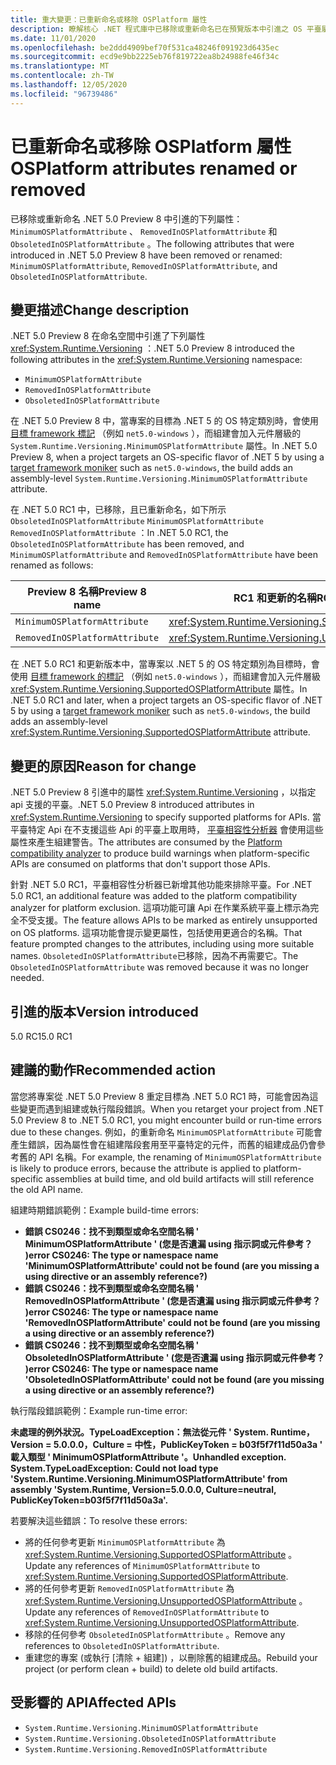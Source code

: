 ```yaml
---
title: 重大變更：已重新命名或移除 OSPlatform 屬性
description: 瞭解核心 .NET 程式庫中已移除或重新命名已在預覽版本中引進之 OS 平臺屬性的 .NET 5.0 重大變更。
ms.date: 11/01/2020
ms.openlocfilehash: be2ddd4909bef70f531ca48246f091923d6435ec
ms.sourcegitcommit: ecd9e9bb2225eb76f819722ea8b24988fe46f34c
ms.translationtype: MT
ms.contentlocale: zh-TW
ms.lasthandoff: 12/05/2020
ms.locfileid: "96739486"
---
```

# <a name="osplatform-attributes-renamed-or-removed"></a><span data-ttu-id="14571-103">已重新命名或移除 OSPlatform 屬性</span><span class="sxs-lookup"><span data-stu-id="14571-103">OSPlatform attributes renamed or removed</span></span>

<span data-ttu-id="14571-104">已移除或重新命名 .NET 5.0 Preview 8 中引進的下列屬性： `MinimumOSPlatformAttribute` 、 `RemovedInOSPlatformAttribute` 和 `ObsoletedInOSPlatformAttribute` 。</span><span class="sxs-lookup"><span data-stu-id="14571-104">The following attributes that were introduced in .NET 5.0 Preview 8 have been removed or renamed: `MinimumOSPlatformAttribute`, `RemovedInOSPlatformAttribute`, and `ObsoletedInOSPlatformAttribute`.</span></span>

## <a name="change-description"></a><span data-ttu-id="14571-105">變更描述</span><span class="sxs-lookup"><span data-stu-id="14571-105">Change description</span></span>

<span data-ttu-id="14571-106">.NET 5.0 Preview 8 在命名空間中引進了下列屬性 <xref:System.Runtime.Versioning> ：</span><span class="sxs-lookup"><span data-stu-id="14571-106">.NET 5.0 Preview 8 introduced the following attributes in the <xref:System.Runtime.Versioning> namespace:</span></span>

- `MinimumOSPlatformAttribute`
- `RemovedInOSPlatformAttribute`
- `ObsoletedInOSPlatformAttribute`

<span data-ttu-id="14571-107">在 .NET 5.0 Preview 8 中，當專案的目標為 .NET 5 的 OS 特定類別時，會使用 [目標 framework 標記](../../../../standard/frameworks.md) （例如 `net5.0-windows` ），而組建會加入元件層級的 `System.Runtime.Versioning.MinimumOSPlatformAttribute` 屬性。</span><span class="sxs-lookup"><span data-stu-id="14571-107">In .NET 5.0 Preview 8, when a project targets an OS-specific flavor of .NET 5 by using a [target framework moniker](../../../../standard/frameworks.md) such as `net5.0-windows`, the build adds an assembly-level `System.Runtime.Versioning.MinimumOSPlatformAttribute` attribute.</span></span>

<span data-ttu-id="14571-108">在 .NET 5.0 RC1 中，已移除，且已重新命名，如下所示 `ObsoletedInOSPlatformAttribute` `MinimumOSPlatformAttribute` `RemovedInOSPlatformAttribute` ：</span><span class="sxs-lookup"><span data-stu-id="14571-108">In .NET 5.0 RC1, the `ObsoletedInOSPlatformAttribute` has been removed, and `MinimumOSPlatformAttribute` and `RemovedInOSPlatformAttribute` have been renamed as follows:</span></span>

| <span data-ttu-id="14571-109">Preview 8 名稱</span><span class="sxs-lookup"><span data-stu-id="14571-109">Preview 8 name</span></span> | <span data-ttu-id="14571-110">RC1 和更新的名稱</span><span class="sxs-lookup"><span data-stu-id="14571-110">RC1 and later name</span></span> |
| - | - |
| `MinimumOSPlatformAttribute` | <xref:System.Runtime.Versioning.SupportedOSPlatformAttribute> |
| `RemovedInOSPlatformAttribute` | <xref:System.Runtime.Versioning.UnsupportedOSPlatformAttribute> |

<span data-ttu-id="14571-111">在 .NET 5.0 RC1 和更新版本中，當專案以 .NET 5 的 OS 特定類別為目標時，會使用 [目標 framework 的標記](../../../../standard/frameworks.md) （例如 `net5.0-windows` ），而組建會加入元件層級 <xref:System.Runtime.Versioning.SupportedOSPlatformAttribute> 屬性。</span><span class="sxs-lookup"><span data-stu-id="14571-111">In .NET 5.0 RC1 and later, when a project targets an OS-specific flavor of .NET 5 by using a [target framework moniker](../../../../standard/frameworks.md) such as `net5.0-windows`, the build adds an assembly-level <xref:System.Runtime.Versioning.SupportedOSPlatformAttribute> attribute.</span></span>

## <a name="reason-for-change"></a><span data-ttu-id="14571-112">變更的原因</span><span class="sxs-lookup"><span data-stu-id="14571-112">Reason for change</span></span>

<span data-ttu-id="14571-113">.NET 5.0 Preview 8 引進中的屬性 <xref:System.Runtime.Versioning> ，以指定 api 支援的平臺。</span><span class="sxs-lookup"><span data-stu-id="14571-113">.NET 5.0 Preview 8 introduced attributes in <xref:System.Runtime.Versioning> to specify supported platforms for APIs.</span></span> <span data-ttu-id="14571-114">當平臺特定 Api 在不支援這些 Api 的平臺上取用時， [平臺相容性分析器](../../code-analysis/5.0/ca1416-platform-compatibility-analyzer.md) 會使用這些屬性來產生組建警告。</span><span class="sxs-lookup"><span data-stu-id="14571-114">The attributes are consumed by the [Platform compatibility analyzer](../../code-analysis/5.0/ca1416-platform-compatibility-analyzer.md) to produce build warnings when platform-specific APIs are consumed on platforms that don't support those APIs.</span></span>

<span data-ttu-id="14571-115">針對 .NET 5.0 RC1，平臺相容性分析器已新增其他功能來排除平臺。</span><span class="sxs-lookup"><span data-stu-id="14571-115">For .NET 5.0 RC1, an additional feature was added to the platform compatibility analyzer for platform exclusion.</span></span> <span data-ttu-id="14571-116">這項功能可讓 Api 在作業系統平臺上標示為完全不受支援。</span><span class="sxs-lookup"><span data-stu-id="14571-116">The feature allows APIs to be marked as entirely unsupported on OS platforms.</span></span> <span data-ttu-id="14571-117">這項功能會提示變更屬性，包括使用更適合的名稱。</span><span class="sxs-lookup"><span data-stu-id="14571-117">That feature prompted changes to the attributes, including using more suitable names.</span></span> <span data-ttu-id="14571-118">`ObsoletedInOSPlatformAttribute`已移除，因為不再需要它。</span><span class="sxs-lookup"><span data-stu-id="14571-118">The `ObsoletedInOSPlatformAttribute` was removed because it was no longer needed.</span></span>

## <a name="version-introduced"></a><span data-ttu-id="14571-119">引進的版本</span><span class="sxs-lookup"><span data-stu-id="14571-119">Version introduced</span></span>

<span data-ttu-id="14571-120">5.0 RC1</span><span class="sxs-lookup"><span data-stu-id="14571-120">5.0 RC1</span></span>

## <a name="recommended-action"></a><span data-ttu-id="14571-121">建議的動作</span><span class="sxs-lookup"><span data-stu-id="14571-121">Recommended action</span></span>

<span data-ttu-id="14571-122">當您將專案從 .NET 5.0 Preview 8 重定目標為 .NET 5.0 RC1 時，可能會因為這些變更而遇到組建或執行階段錯誤。</span><span class="sxs-lookup"><span data-stu-id="14571-122">When you retarget your project from .NET 5.0 Preview 8 to .NET 5.0 RC1, you might encounter build or run-time errors due to these changes.</span></span> <span data-ttu-id="14571-123">例如，的重新命名 `MinimumOSPlatformAttribute` 可能會產生錯誤，因為屬性會在組建階段套用至平臺特定的元件，而舊的組建成品仍會參考舊的 API 名稱。</span><span class="sxs-lookup"><span data-stu-id="14571-123">For example, the renaming of `MinimumOSPlatformAttribute` is likely to produce errors, because the attribute is applied to platform-specific assemblies at build time, and old build artifacts will still reference the old API name.</span></span>

<span data-ttu-id="14571-124">組建時期錯誤範例：</span><span class="sxs-lookup"><span data-stu-id="14571-124">Example build-time errors:</span></span>

- <span data-ttu-id="14571-125">**錯誤 CS0246：找不到類型或命名空間名稱 ' MinimumOSPlatformAttribute ' (您是否遺漏 using 指示詞或元件參考？ )**</span><span class="sxs-lookup"><span data-stu-id="14571-125">**error CS0246: The type or namespace name 'MinimumOSPlatformAttribute' could not be found (are you missing a using directive or an assembly reference?)**</span></span>
- <span data-ttu-id="14571-126">**錯誤 CS0246：找不到類型或命名空間名稱 ' RemovedInOSPlatformAttribute ' (您是否遺漏 using 指示詞或元件參考？ )**</span><span class="sxs-lookup"><span data-stu-id="14571-126">**error CS0246: The type or namespace name 'RemovedInOSPlatformAttribute' could not be found (are you missing a using directive or an assembly reference?)**</span></span>
- <span data-ttu-id="14571-127">**錯誤 CS0246：找不到類型或命名空間名稱 ' ObsoletedInOSPlatformAttribute ' (您是否遺漏 using 指示詞或元件參考？ )**</span><span class="sxs-lookup"><span data-stu-id="14571-127">**error CS0246: The type or namespace name 'ObsoletedInOSPlatformAttribute' could not be found (are you missing a using directive or an assembly reference?)**</span></span>

<span data-ttu-id="14571-128">執行階段錯誤範例：</span><span class="sxs-lookup"><span data-stu-id="14571-128">Example run-time error:</span></span>

<span data-ttu-id="14571-129">**未處理的例外狀況。TypeLoadException：無法從元件 ' System. Runtime，Version = 5.0.0.0，Culture = 中性，PublicKeyToken = b03f5f7f11d50a3a ' 載入類型 ' MinimumOSPlatformAttribute '。**</span><span class="sxs-lookup"><span data-stu-id="14571-129">**Unhandled exception. System.TypeLoadException: Could not load type 'System.Runtime.Versioning.MinimumOSPlatformAttribute' from assembly 'System.Runtime, Version=5.0.0.0, Culture=neutral, PublicKeyToken=b03f5f7f11d50a3a'.**</span></span>

<span data-ttu-id="14571-130">若要解決這些錯誤：</span><span class="sxs-lookup"><span data-stu-id="14571-130">To resolve these errors:</span></span>

- <span data-ttu-id="14571-131">將的任何參考更新 `MinimumOSPlatformAttribute` 為 <xref:System.Runtime.Versioning.SupportedOSPlatformAttribute> 。</span><span class="sxs-lookup"><span data-stu-id="14571-131">Update any references of `MinimumOSPlatformAttribute` to <xref:System.Runtime.Versioning.SupportedOSPlatformAttribute>.</span></span>
- <span data-ttu-id="14571-132">將的任何參考更新 `RemovedInOSPlatformAttribute` 為 <xref:System.Runtime.Versioning.UnsupportedOSPlatformAttribute> 。</span><span class="sxs-lookup"><span data-stu-id="14571-132">Update any references of `RemovedInOSPlatformAttribute` to <xref:System.Runtime.Versioning.UnsupportedOSPlatformAttribute>.</span></span>
- <span data-ttu-id="14571-133">移除的任何參考 `ObsoletedInOSPlatformAttribute` 。</span><span class="sxs-lookup"><span data-stu-id="14571-133">Remove any references to `ObsoletedInOSPlatformAttribute`.</span></span>
- <span data-ttu-id="14571-134">重建您的專案 (或執行 [清除 + 組建]) ，以刪除舊的組建成品。</span><span class="sxs-lookup"><span data-stu-id="14571-134">Rebuild your project (or perform clean + build) to delete old build artifacts.</span></span>

## <a name="affected-apis"></a><span data-ttu-id="14571-135">受影響的 API</span><span class="sxs-lookup"><span data-stu-id="14571-135">Affected APIs</span></span>

- `System.Runtime.Versioning.MinimumOSPlatformAttribute`
- `System.Runtime.Versioning.ObsoletedInOSPlatformAttribute`
- `System.Runtime.Versioning.RemovedInOSPlatformAttribute`

<!--

### Category

Core .NET libraries

### Affected APIs

- `T:System.Runtime.Versioning.MinimumOSPlatformAttribute`
- `T:System.Runtime.Versioning.ObsoletedInOSPlatformAttribute`
- `T:System.Runtime.Versioning.RemovedInOSPlatformAttribute`

-->

